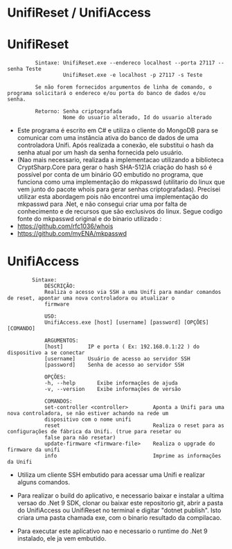 # UnifiReset / UnifiAccess

# UnifiReset
             Sintaxe: UnifiReset.exe --endereco localhost --porta 27117 --senha Teste
                      UnifiReset.exe -e localhost -p 27117 -s Teste
             
             Se não forem fornecidos argumentos de linha de comando, o programa solicitará o endereco e/ou porta do banco de dados e/ou senha.

             Retorno: Senha criptografada
                      Nome do usuario alterado, Id do usuario alterado
- Este programa é escrito em C# e utiliza o cliente do MongoDB para se comunicar com uma instância ativa do banco de dados de uma controladora Unifi. Após realizada a conexão, ele substitui o hash da senha atual por um hash da senha fornecida pelo usuário.
- (Nao mais necessario, realizada a implementacao utilizando a biblioteca CryptSharp.Core para gerar o hash SHA-512)A criação do hash só é possível por conta de um binário GO embutido no programa, que funciona como uma implementação do mkpasswd (utilitario do linux que vem junto do pacote whois para gerar senhas criptografadas). Precisei utilizar esta abordagem pois não encontrei uma implementação do mkpasswd para .Net, e não consegui criar uma por falta de conhecimento e de recursos que são exclusivos do linux. Segue codigo fonte do mkpasswd original e do binario utilizado :
- https://github.com/rfc1036/whois
- https://github.com/myENA/mkpasswd

# UnifiAccess
            Sintaxe: 
                DESCRIÇÃO:
                Realiza o acesso via SSH a uma Unifi para mandar comandos de reset, apontar uma nova controladora ou atualizar o
                firmware
                
                USO:
                UnifiAccess.exe [host] [username] [password] [OPÇÕES] [COMANDO]
                
                ARGUMENTOS:
                [host]        IP e porta ( Ex: 192.168.0.1:22 ) do dispositivo a se conectar
                [username]    Usuário de acesso ao servidor SSH
                [password]    Senha de acesso ao servidor SSH
                
                OPÇÕES:
                -h, --help       Exibe informações de ajuda
                -v, --version    Exibe informações de versão
                
                COMANDOS:
                set-controller <controller>        Aponta a Unifi para uma nova controladora, se não estiver achando na rede um
                dispositivo com o nome unifi
                reset                              Realiza o reset para as configurações de fábrica da Unifi. (true para resetar ou
                false para não resetar)
                update-firmware <firmware-file>    Realiza o upgrade do firmware da unifi
                info                               Imprime as informações da Unifi
- Utiliza um cliente SSH embutido para acessar uma Unifi e realizar alguns comandos.


- Para realizar o build do aplicativo, e necessario baixar e instalar a ultima versao do .Net 9 SDK, clonar ou baixar este repositorio git, abrir a pasta do UnifiAccess ou UnifiReset no terminal e digitar "dotnet publish". Isto criara uma pasta chamada exe\, com o binario resultado da compilacao.
- Para executar este aplicativo nao e necessario o runtime do .Net 9 instalado, ele ja vem embutido.

